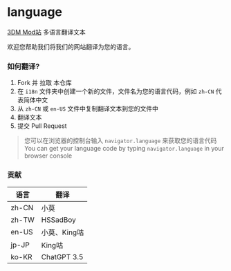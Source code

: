 # language 
[3DM Mod站](https://mod.3dmgame.com) 多语言翻译文本

欢迎您帮助我们将我们的网站翻译为您的语言。

### 如何翻译?

1. Fork 并 拉取 本仓库
2. 在 `i18n` 文件夹中创建一个新的文件，文件名为您的语言代码，例如 `zh-CN` 代表简体中文
3. 从 `zh-CN` 或 `en-US` 文件中复制翻译文本到您的文件中
4. 翻译文本
5. 提交 Pull Request

> 您可以在浏览器的控制台输入 `navigator.language` 来获取您的语言代码  
> You can get your language code by typing `navigator.language` in your browser console

### 贡献

|  语言 |  翻译 |
| ------------ | ------------ |
| zh-CN  | 小莫   |
| zh-TW  | HSSadBoy   |
|  en-US | 小莫、King咕    |
|  jp-JP | King咕    |
|  ko-KR | ChatGPT 3.5    |

